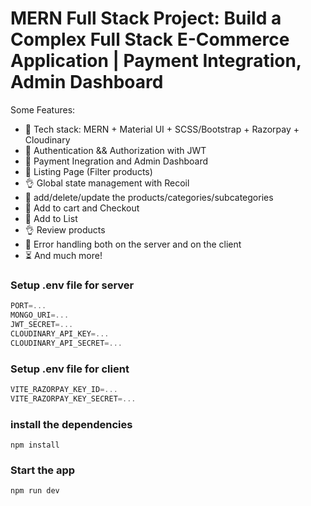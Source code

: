 
# MERN Full Stack Project: Build a Complex Full Stack E-Commerce Application | Payment Integration, Admin Dashboard

Some Features:

-   🌟 Tech stack: MERN + Material UI + SCSS/Bootstrap + Razorpay + Cloudinary
-   🎃 Authentication && Authorization with JWT
-   👾 Payment Inegration and Admin Dashboard
-   🚀 Listing Page (Filter products)
-   👌 Global state management with Recoil
-   🎃 add/delete/update the products/categories/subcategories
-   👾 Add to cart and Checkout
-   🚀 Add to List
-   👌 Review products
-   🐞 Error handling both on the server and on the client
-   ⏳ And much more!
 
### Setup .env file for server

```js
PORT=...
MONGO_URI=...
JWT_SECRET=...
CLOUDINARY_API_KEY=...
CLOUDINARY_API_SECRET=...
```

### Setup .env file for client

```js
VITE_RAZORPAY_KEY_ID=...
VITE_RAZORPAY_KEY_SECRET=...
```

### install the dependencies

```shell
npm install
```

### Start the app

```shell
npm run dev
```
